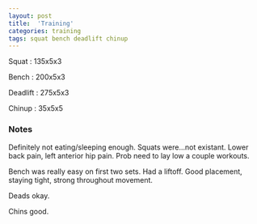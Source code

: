 ```yaml
---
layout: post
title:  'Training'
categories: training
tags: squat bench deadlift chinup 
---
```


Squat       :   135x5x3

Bench       :   200x5x3

Deadlift    :   275x5x3

Chinup      :   35x5x5

### Notes

Definitely not eating/sleeping enough. Squats were...not existant. Lower back pain, left
anterior hip pain. Prob need to lay low a couple workouts.

Bench was really easy on first two sets. Had a liftoff. Good placement, staying tight,
strong throughout movement.

Deads okay.

Chins good.
